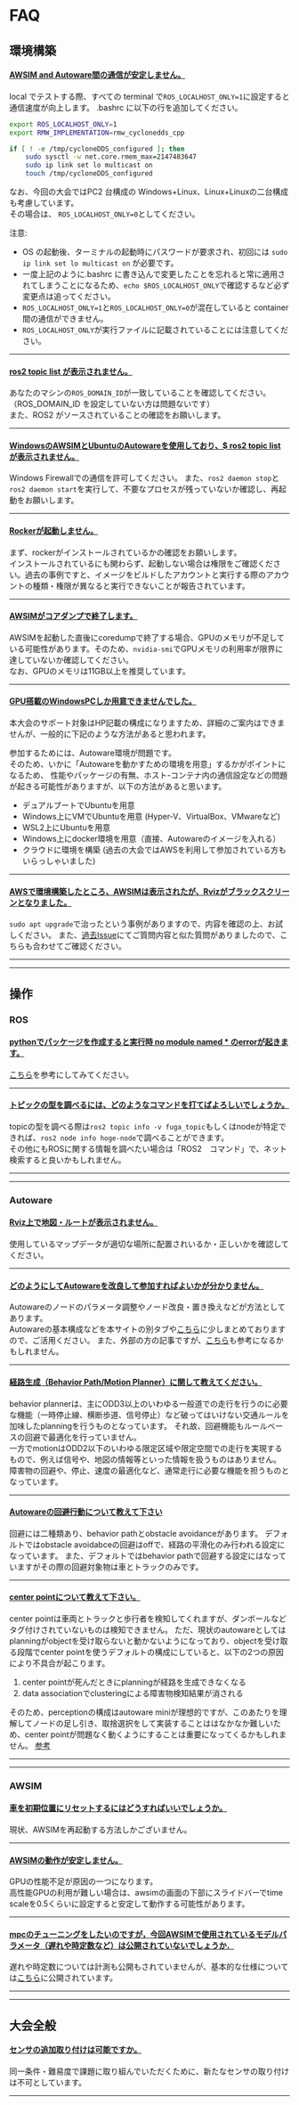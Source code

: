 # FAQ

## 環境構築
#### <u>AWSIM and Autoware間の通信が安定しません。</u>
local でテストする際、すべての terminal で`ROS_LOCALHOST_ONLY=1`に設定すると通信速度が向上します。
.bashrc に以下の行を追加してください。

```bash
export ROS_LOCALHOST_ONLY=1
export RMW_IMPLEMENTATION=rmw_cyclonedds_cpp

if [ ! -e /tmp/cycloneDDS_configured ]; then
    sudo sysctl -w net.core.rmem_max=2147483647
    sudo ip link set lo multicast on
    touch /tmp/cycloneDDS_configured
```

なお、今回の大会ではPC2 台構成の Windows+Linux、Linux+Linuxの二台構成も考慮しています。  
その場合は、 `ROS_LOCALHOST_ONLY=0`としてください。

注意:   
- OS の起動後、ターミナルの起動時にパスワードが要求され、初回には `sudo ip link set lo multicast on` が必要です。  
- 一度上記のように.bashrc に書き込んで変更したことを忘れると常に適用されてしまうことになるため、`echo $ROS_LOCALHOST_ONLY`で確認するなど必ず変更点は追ってください。  
-  `ROS_LOCALHOST_ONLY=1`と`ROS_LOCALHOST_ONLY=0`が混在していると container 間の通信ができません。  
-  `ROS_LOCALHOST_ONLY`が実行ファイルに記載されていることには注意してください。

---

#### <u>ros2 topic list が表示されません。</u>
あなたのマシンの`ROS_DOMAIN_ID`が一致していることを確認してください。（ROS_DOMAIN_ID を設定していない方は問題ないです）  
また、ROS2 がソースされていることの確認をお願いします。

---

#### <u>WindowsのAWSIMとUbuntuのAutowareを使用しており、$ ros2 topic list が表示されません。</u>
Windows Firewallでの通信を許可してください。
また、`ros2 daemon stop`と`ros2 daemon start`を実行して、不要なプロセスが残っていないか確認し、再起動をお願いします。

---

#### <u>Rockerが起動しません。</u>
まず、rockerがインストールされているかの確認をお願いします。  
インストールされているにも関わらず、起動しない場合は権限をご確認ください。過去の事例ですと、イメージをビルドしたアカウントと実行する際のアカウントの種類・権限が異なると実行できないことが報告されています。

---

#### <u>AWSIMがコアダンプで終了します。</u>
AWSIMを起動した直後にcoredumpで終了する場合、GPUのメモリが不足している可能性があります。そのため、`nvidia-smi`でGPUメモリの利用率が限界に達していないか確認してください。  
なお、GPUのメモリは11GB以上を推奨しています。

---

#### <u>GPU搭載のWindowsPCしか用意できませんでした。</u>
本大会のサポート対象はHP記載の構成になりますため、詳細のご案内はできませんが、一般的に下記のような方法があると思われます。

参加するためには、Autoware環境が問題です。  
そのため、いかに「Autowareを動かすための環境を用意」するかがポイントになるため、
性能やパッケージの有無、ホスト-コンテナ内の通信設定などの問題が起きる可能性がありますが、以下の方法があると思います。

- デュアルブートでUbuntuを用意
- Windows上にVMでUbuntuを用意 (Hyper-V、VirtualBox、VMwareなど)
- WSL2上にUbuntuを用意 
- Windows上にdocker環境を用意（直接、Autowareのイメージを入れる）
- クラウドに環境を構築 (過去の大会ではAWSを利用して参加されている方もいらっしゃいました)

---
#### <u>AWSで環境構築したところ、AWSIMは表示されたが、Rvizがブラックスクリーンとなりました。</u>
`sudo apt upgrade`で治ったという事例がありますので、内容を確認の上、お試しください。
また、[過去Issue](https://github.com/ros2/rviz/issues/948)にてご質問内容と似た質問がありましたので、こちらも合わせてご確認ください。

---

---

## 操作
### ROS
#### <u>pythonでパッケージを作成すると実行時 no module named * のerrorが起きます。</u>
[こちら](https://zenn.dev/tasada038/articles/5d8ba66aa34b85#setup.py%E3%81%ABsubmodules%E3%81%A8%E3%81%97%E3%81%A6%E3%83%91%E3%83%83%E3%82%B1%E3%83%BC%E3%82%B8%E3%82%92%E8%BF%BD%E5%8A%A0%E3%81%99%E3%82%8B)を参考にしてみてください。

---

#### <u>トピックの型を調べるには、どのようなコマンドを打てばよろしいでしょうか。</u>
topicの型を調べる際は`ros2 topic info -v fuga_topic`もしくはnodeが特定できれば、`ros2 node info hoge-node`で調べることができます。  
その他にもROSに関する情報を調べたい場合は「ROS2　コマンド」で、ネット検索すると良いかもしれません。
 
---

---

### Autoware
#### <u>Rviz上で地図・ルートが表示されません。</u>
使用しているマップデータが適切な場所に配置されいるか・正しいかを確認してください。

---

#### <u>どのようにしてAutowareを改良して参加すればよいかが分かりません。</u>
Autowareのノードのパラメータ調整やノード改良・置き換えなどが方法としてあります。  
Autowareの基本構成などを本サイトの別タブや[こちら](https://automotiveaichallenge.github.io/aichallenge2023-integ/customize/index.html)に少しまとめておりますので、ご活用ください。
また、外部の方の記事ですが、[こちら](https://qiita.com/h_bog/items/86fba5b94b2148c4d9da)も参考になるかもしれません。

--- 

#### <u>経路生成（Behavior Path/Motion Planner）に関して教えてください。</u>
behavior plannerは、主にODD3以上のいわゆる一般道での走行を行うのに必要な機能（一時停止線、横断歩道、信号停止）など破ってはいけない交通ルールを加味したplanningを行うものとなっています。
それ故、回避機能もルールベースの回避で最適化を行っていません。  
一方でmotionはODD2以下のいわゆる限定区域や限定空間での走行を実現するもので、例えば信号や、地図の情報等といった情報を扱うものはありません。
障害物の回避や、停止、速度の最適化など、通常走行に必要な機能を担うものとなっています。

---

#### <u>Autowareの回避行動について教えて下さい</u>
回避には二種類あり、behavior pathとobstacle avoidanceがあります。
デフォルトではobstacle avoidabceの回避はoffで、経路の平滑化のみ行われる設定になっています。
また、デフォルトではbehavior pathで回避する設定にはなっていますがその際の回避対象物は車とトラックのみです。

---

#### <u>center pointについて教えて下さい。</u>
center pointは車両とトラックと歩行者を検知してくれますが、ダンボールなどタグ付けされていないものは検知できません。
ただ、現状のautowareとしてはplanningがobjectを受け取らないと動かないようになっており、objectを受け取る段階でcenter pointを使うデフォルトの構成にしていると、以下の2つの原因により不具合が起こります。  
1. center pointが死んだときにplanningが経路を生成できなくなる  
2. data associationでclusteringによる障害物検知結果が消される
  
そのため、perceptionの構成はautoware miniが理想的ですが、このあたりを理解してノードの足し引き、取捨選択をして実装することははなかなか難しいため、center pointが問題なく動くようにすることは重要になってくるかもしれません。
[参考](https://autowarefoundation.github.io/autoware.universe/main/perception/lidar_centerpoint/)

---

---

### AWSIM
#### <u>車を初期位置にリセットするにはどうすればいいでしょうか。</u>
現状、AWSIMを再起動する方法しかございません。

---

#### <u>AWSIMの動作が安定しません。</u>
GPUの性能不足が原因の一つになります。  
高性能GPUの利用が難しい場合は、awsimの画面の下部にスライドバーでtime scaleを0.5くらいに設定すると安定して動作する可能性があります。

---

#### <u>mpcのチューニングをしたいのですが，今回AWSIMで使用されているモデルパラメータ（遅れや時定数など）は公開されていないでしょうか．</u>
遅れや時定数については計測も公開もされていませんが、基本的な仕様については[こちら](https://automotiveaichallenge.github.io/aichallenge-documentation-2024/specifications/simulator/ )に公開されています。

---

---

## 大会全般
#### <u>センサの追加取り付けは可能ですか。</u>
同一条件・難易度で課題に取り組んでいただくために、新たなセンサの取り付けは不可としています。

---